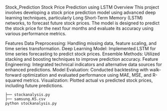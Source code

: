 Stock_Prediction
Stock Price Prediction using LSTM
Overview
This project involves developing a stock price prediction model using advanced deep learning techniques, particularly Long Short-Term Memory (LSTM) networks, to forecast future stock prices. The model is designed to predict the stock price for the next four months and evaluate its accuracy using various performance metrics.

Features
  Data Preprocessing: Handling missing data, feature scaling, and time series transformation.
  Deep Learning Model: Implemented LSTM for time series forecasting to predict stock prices.
  Ensemble Methods: Utilized stacking and boosting techniques to improve prediction accuracy.
  Feature Engineering: Integrated technical indicators and alternative data sources for enhanced predictions.
  Model Evaluation: Conducted backtesting with walk-forward optimization and evaluated performance using MAE, MSE, and R-squared metrics.
  Visualization: Plotted actual vs predicted stock prices, including future predictions.

  
    ├── stockanalysis.py
    ├── samsung.KS.csv
    python stockanalysis.py

